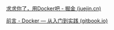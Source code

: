 [求求你了，用Docker吧 - 掘金 (juejin.cn)](https://juejin.cn/post/7021006271818137630?share_token=878fa440-84d9-4d8a-980e-aaba73440daf)



[前言 - Docker — 从入门到实践 (gitbook.io)](https://yeasy.gitbook.io/docker_practice/)
